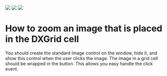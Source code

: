 <!-- default badges list -->
![](https://img.shields.io/endpoint?url=https://codecentral.devexpress.com/api/v1/VersionRange/128653867/11.2.12%2B)
[![](https://img.shields.io/badge/Open_in_DevExpress_Support_Center-FF7200?style=flat-square&logo=DevExpress&logoColor=white)](https://supportcenter.devexpress.com/ticket/details/E1721)
[![](https://img.shields.io/badge/📖_How_to_use_DevExpress_Examples-e9f6fc?style=flat-square)](https://docs.devexpress.com/GeneralInformation/403183)
<!-- default badges end -->
# How to zoom an image that is placed in the DXGrid cell


<p>You should create the standard Image control on the window, hide it, and show this control when the user clicks the image. The image in a grid cell should be wrapped in the button. This allows you easy handle the click event.</p>

<br/>



